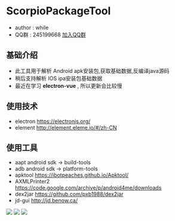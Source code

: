 # ScorpioPackageTool #
* author : while
* QQ群 : 245199668 [加入QQ群](http://shang.qq.com/wpa/qunwpa?idkey=8ef904955c52f7b3764403ab81602b9c08b856f040d284f7e2c1d05ed3428de8)

## 基础介绍
* 此工具用于解析 Android apk安装包,获取基础数据,反编译java源码
* 稍后支持解析 IOS ipa安装包基础数据
* 最近在学习 **electron-vue** , 所以更新会比较慢

## 使用技术
* electron https://electronjs.org/
* element http://element.eleme.io/#/zh-CN

## 使用工具
* aapt          android sdk -> build-tools
* adb           android sdk -> platform-tools
* apktool       https://ibotpeaches.github.io/Apktool/
* AXMLPrinter2  https://code.google.com/archive/p/android4me/downloads
* dex2jar       https://github.com/pxb1988/dex2jar
* jd-gui        http://jd.benow.ca/


![](https://github.com/qingfeng346/ScorpioPackageTool/raw/master/screenshot/1.png)
![](https://github.com/qingfeng346/ScorpioPackageTool/raw/master/screenshot/2.png)
![](https://github.com/qingfeng346/ScorpioPackageTool/raw/master/screenshot/3.png)